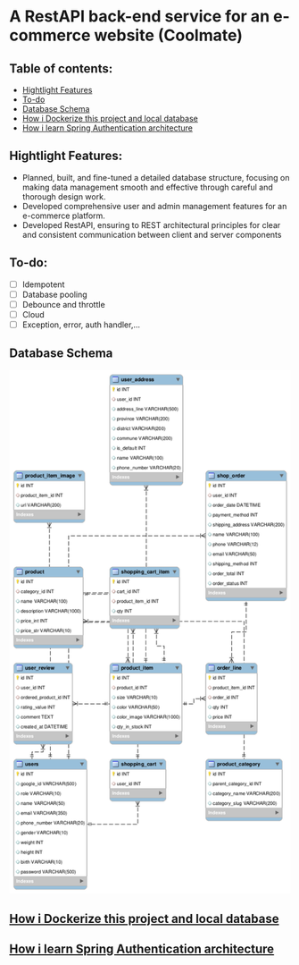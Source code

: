 # A RestAPI back-end service for an e-commerce website (Coolmate)

## Table of contents:
- [ Hightlight Features](#head1)
- [ To-do](#head2)
- [ Database Schema](#head3)
- [ How i Dockerize this project and local database](#head4)
- [ How i learn Spring Authentication architecture ](#head5)

<a id="head1"></a>
## Hightlight Features:
- Planned, built, and fine-tuned a detailed database structure, focusing on making data management smooth and effective through careful and thorough design work.
- Developed comprehensive user and admin management features for an e-commerce platform.
- Developed RestAPI, ensuring to REST architectural principles for clear and consistent communication between client and server components

<a id="head2"></a>
## To-do:
- [ ] Idempotent
- [ ] Database pooling
- [ ] Debounce and throttle
- [ ] Cloud
- [ ] Exception, error, auth handler,...

<a id="head3"></a>
## Database Schema

![coolmate_diagram.png](coolmate_diagram.png)

<a id="head4"></a>
## [How i Dockerize this project and local database](https://toilacube.hashnode.dev/i-should-have-learned-docker-earlier)

<a id="head5"></a>
## [How i learn Spring Authentication architecture](https://toilacube.hashnode.dev/lets-understand-the-architecture-behind-spring-authentication)